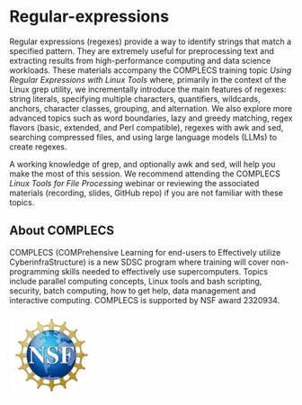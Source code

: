 # Regular-expressions

Regular expressions (regexes) provide a way to identify strings that match a specified pattern. They are extremely useful for preprocessing text and extracting results from high-performance computing and data science workloads. These materials accompany the COMPLECS training topic *Using Regular Expressions with Linux Tools* where, primarily in the context of the Linux grep utility, we incrementally introduce the main features of regexes: string literals, specifying multiple characters, quantifiers, wildcards, anchors, character classes, grouping, and alternation. We also explore more advanced topics such as word boundaries, lazy and greedy matching, regex flavors (basic, extended, and Perl compatible), regexes with awk and sed, searching compressed files, and using large language models (LLMs) to create regexes.

A working knowledge of grep, and optionally awk and sed, will help you make the most of this session. We recommend attending the COMPLECS *Linux Tools for File Processing* webinar or reviewing the associated materials (recording, slides, GitHub repo) if you are not familiar with these topics. 

## About COMPLECS

COMPLECS (COMPrehensive Learning for end-users to Effectively utilize CyberinfraStructure) is a new SDSC program where training will cover non-programming skills needed to effectively use supercomputers. Topics include parallel computing concepts, Linux tools and bash scripting, security, batch computing, how to get help, data management and interactive computing. COMPLECS is supported by NSF award 2320934.

<img src="NSF_Official_logo_Med_Res_600ppi.png" alt="drawing" width="150"/>
